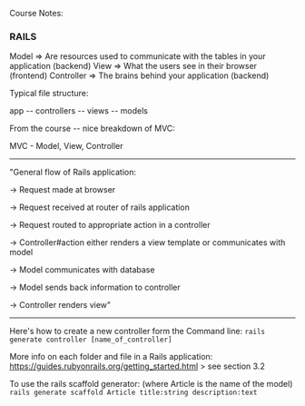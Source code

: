 Course Notes:

### RAILS

Model => Are resources used to communicate with the tables in your application (backend)
View => What the users see in their browser (frontend)
Controller => The brains behind your application (backend)

Typical file structure:

app -- controllers
    -- views
    -- models

From the course -- nice breakdown of MVC:

MVC - Model, View, Controller

-----

"General flow of Rails application:

-> Request made at browser

-> Request received at router of rails application

-> Request routed to appropriate action in a controller

-> Controller#action either renders a view template or communicates with model

-> Model communicates with database

-> Model sends back information to controller

-> Controller renders view"

-----

Here's how to create a new controller form the Command line:
`rails generate controller [name_of_controller]`

More info on each folder and file in a Rails application:
https://guides.rubyonrails.org/getting_started.html > see section 3.2

To use the rails scaffold generator: (where Article is the name of the model)
`rails generate scaffold Article title:string description:text`